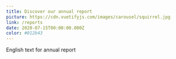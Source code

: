 ```yaml
---
title: Discover our annual report
picture: https://cdn.vuetifyjs.com/images/carousel/squirrel.jpg
link: /reports
date: 2020-07-15T00:00:00.000Z
color: #012b43
---
```

English text for annual report